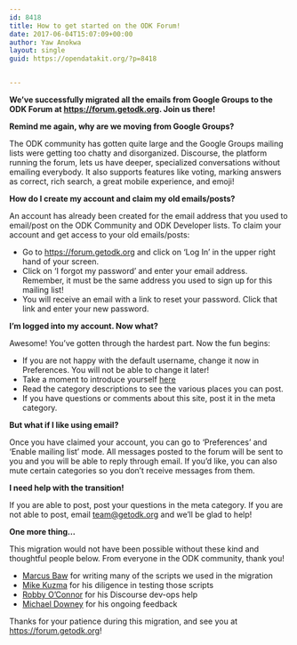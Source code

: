 ```yaml
---
id: 8418
title: How to get started on the ODK Forum!
date: 2017-06-04T15:07:09+00:00
author: Yaw Anokwa
layout: single
guid: https://opendatakit.org/?p=8418


---
```

**We’ve successfully migrated all the emails from Google Groups to the ODK Forum at <https://forum.getodk.org>. Join us there!** 

**Remind me again, why are we moving from Google Groups?** 
  
The ODK community has gotten quite large and the Google Groups mailing lists were getting too chatty and disorganized. Discourse, the platform running the forum, lets us have deeper, specialized conversations without emailing everybody. It also supports features like voting, marking answers as correct, rich search, a great mobile experience, and emoji! 

**How do I create my account and claim my old emails/posts?**
  
An account has already been created for the email address that you used to email/post on the ODK Community and ODK Developer lists. To claim your account and get access to your old emails/posts: 

  * Go to <https://forum.getodk.org> and click on ‘Log In’ in the upper right hand of your screen.
  * Click on ‘I forgot my password’ and enter your email address. Remember, it must be the same address you used to sign up for this mailing list!
  * You will receive an email with a link to reset your password. Click that link and enter your new password.

**I’m logged into my account. Now what?**
  
Awesome! You’ve gotten through the hardest part. Now the fun begins: 

  * If you are not happy with the default username, change it now in Preferences. You will not be able to change it later!
  * Take a moment to introduce yourself [here](https://forum.getodk.org/t/introduce-yourself-here/6671)
  * Read the category descriptions to see the various places you can post.
  * If you have questions or comments about this site, post it in the meta category.

**But what if I like using email?**
  
Once you have claimed your account, you can go to ‘Preferences’ and ‘Enable mailing list’ mode. All messages posted to the forum will be sent to you and you will be able to reply through email. If you’d like, you can also mute certain categories so you don’t receive messages from them. 

**I need help with the transition!** 
  
If you are able to post, post your questions in the meta category. If you are not able to post, email <team@getodk.org> and we’ll be glad to help! 

**One more thing…**
  
This migration would not have been possible without these kind and thoughtful people below. From everyone in the ODK community, thank you!

  * [Marcus Baw](https://github.com/pacharanero) for writing many of the scripts we used in the migration
  * [Mike Kuzma](https://www.linkedin.com/in/mkuzma) for his diligence in testing those scripts
  * [Robby O’Connor](https://github.com/robbyoconnor) for his Discourse dev-ops help
  * [Michael Downey](https://twitter.com/downey) for his ongoing feedback

Thanks for your patience during this migration, and see you at <https://forum.getodk.org>!

